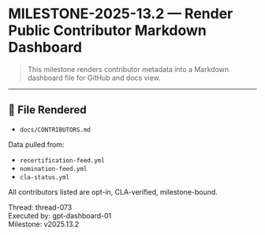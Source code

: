 # MILESTONE-2025-13.2 — Render Public Contributor Markdown Dashboard

> This milestone renders contributor metadata into a Markdown dashboard file for GitHub and docs view.

---

## 📂 File Rendered

- `docs/CONTRIBUTORS.md`

Data pulled from:
- `recertification-feed.yml`
- `nomination-feed.yml`
- `cla-status.yml`

All contributors listed are opt-in, CLA-verified, milestone-bound.

Thread: thread-073  
Executed by: gpt-dashboard-01  
Milestone: v2025.13.2  
